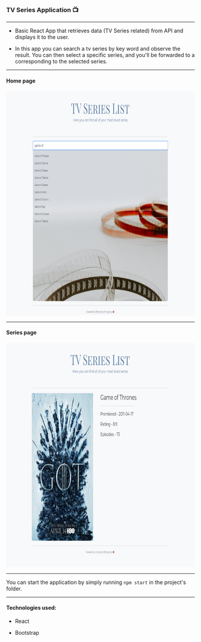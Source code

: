 ### TV Series Application 📺

---

- Basic React App that retrieves data (TV Series related) from API and displays it to the user.

- In this app you can search a tv series by key word and observe the result.
You can then select a specific series, and you'll be forwarded to a corresponding to the selected series.

---

#### Home page

<img height="600" src="home-page.png" title="8 puzzle logo" width="1000"/>

---

#### Series page

<img height="600" src="series-page.png" title="8 puzzle logo" width="1000"/>

---

You can start the application by simply running `npm start` in the project's folder.

---

#### Technologies used:

- React

- Bootstrap